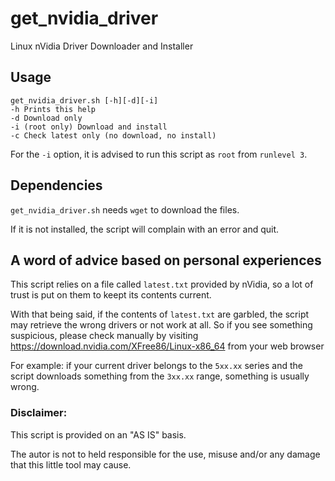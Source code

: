 # get_nvidia_driver
Linux nVidia Driver Downloader and Installer

## Usage

```
get_nvidia_driver.sh [-h][-d][-i]
-h Prints this help
-d Download only 
-i (root only) Download and install
-c Check latest only (no download, no install)
```
For the `-i` option, it is advised to run this script as `root` from `runlevel 3`.


## Dependencies
`get_nvidia_driver.sh` needs `wget` to download the files.<p>
If it is not installed, the script will complain with an error and quit.<p>

## A word of advice based on personal experiences
This script relies on a file called `latest.txt` provided by nVidia, so a lot of trust is put on them to keept its contents current.<p>
With that being said, if the contents of `latest.txt` are garbled, the script may retrieve the wrong drivers or not work at all. So if you see something suspicious, please check manually by visiting https://download.nvidia.com/XFree86/Linux-x86_64 from your web browser<p>
For example: if your current driver belongs to the `5xx.xx` series and the script downloads something from the `3xx.xx` range, something is usually wrong.<p>

### Disclaimer: 
This script is provided on an "AS IS" basis.<p>
The autor is not to held responsible for the use, misuse and/or any damage that this little tool may cause.<p>
